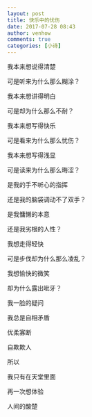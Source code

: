 ```yaml
---
layout: post
title: 快乐中的忧伤
date: 2017-07-28 08:43
author: venhow
comments: true
categories: [小诗]
---
```

我本来想说得清楚

可是听来为什么那么糊涂？

我本来想讲得明白

可是却为什么那么不耐？

我本来想写得快乐

可是看来为什么那么忧伤？

我本来想写得浅显

可是读来为什么那么晦涩？

是我的手不听心的指挥

还是我的脑袋调动不了双手？

是我慵懒的本意

还是我劣根的人性？

我想走得轻快

可是步伐却为什么那么凌乱？

我想愉快的微笑

却为什么露出呲牙？

我一脸的疑问

我总是自相矛盾

优柔寡断

自欺欺人

所以

我只有在天堂里面

再一次想体验

人间的酸楚
